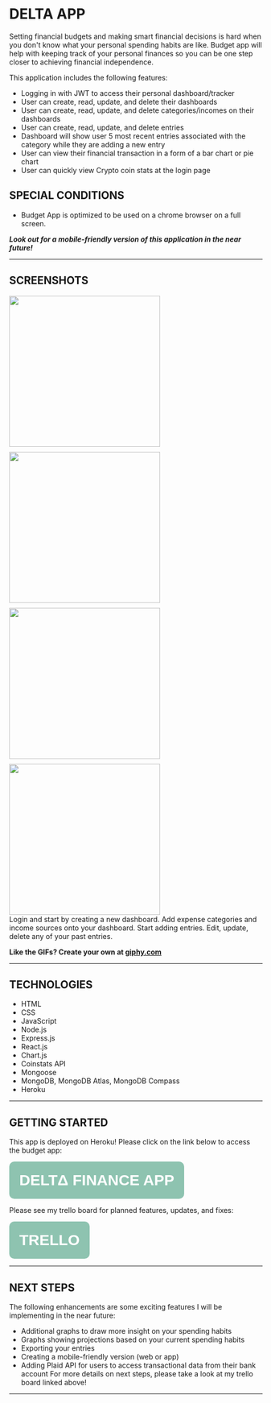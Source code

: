 # **DELTA APP**

Setting financial budgets and making smart financial decisions is hard when you don't know what your personal spending habits are like. Budget app will help with keeping track of your personal finances so you can be one step closer to achieving financial independence. 

This application includes the following features:
* Logging in with JWT to access their personal dashboard/tracker
* User can create, read, update, and delete their dashboards
* User can create, read, update, and delete categories/incomes on their dashboards
* User can create, read, update, and delete entries 
* Dashboard will show user 5 most recent entries associated with the category while they are adding a new entry
* User can view their financial transaction in a form of a bar chart or pie chart
* User can quickly view Crypto coin stats at the login page

## **SPECIAL CONDITIONS** 
* Budget App is optimized to be used on a chrome browser on a full screen. 

***Look out for a mobile-friendly version of this application in the near future!***

<hr>

## **SCREENSHOTS**

<div style="display:flex; flex-wrap:wrap; column;gap:10px; width: 800px;">

<img style="flex: 0 0 50%; height: 300px;" src="https://media.giphy.com/media/4JZUCI8sUFrDzWqF4g/giphy.gif">

<img style="flex: 0 0 50%; height: 300px;" src="https://media.giphy.com/media/IhnSEQxMZD3L3rs7kZ/giphy.gif">

<img style="flex: 0 0 50%; height: 300px;" src="https://media.giphy.com/media/HHF4wXA0wX0p97nHhZ/giphy.gif">
<img style="flex: 0 0 50%; height: 300px;" src="https://media.giphy.com/media/qPALVGD2MNg1dPkKvN/giphy.gif">
</div>
Login and start by creating a new dashboard. Add expense categories and income sources onto your dashboard. Start adding entries.
Edit, update, delete any of your past entries. 

<strong>Like the GIFs? Create your own at <a href="https://giphy.com/">giphy.com</a></strong>

<hr>

## **TECHNOLOGIES**

* HTML
* CSS
* JavaScript
* Node.js
* Express.js
* React.js
* Chart.js
* Coinstats API
* Mongoose
* MongoDB, MongoDB Atlas, MongoDB Compass
* Heroku

<hr>
<h2><strong>GETTING STARTED</strong></h2>



This app is deployed on Heroku! 
Please click on the link below to access the budget app:

<button style="padding: 20px; font-size: 30px; border-radius: 10px; background-color: #8EC3B0; border: none;" ><strong><a style="color: white; text-decoration: none;" href="https://delta-app.herokuapp.com/">DELTΔ FINANCE APP</a></strong></button>

Please see my trello board for planned features, updates, and fixes:

<button style="padding: 20px; font-size: 30px; border-radius: 10px; background-color: #8EC3B0; border: none;" ><strong><a style="color: white; text-decoration: none;" href="https://trello.com/b/6wr2p3W7/project-4-%CE%B4-delta-finance-app">TRELLO</a></strong></button>

<hr>

## **NEXT STEPS**

The following enhancements are some exciting features I will be implementing in the near future:
* Additional graphs to draw more insight on your spending habits
* Graphs showing projections based on your current spending habits
* Exporting your entries 
* Creating a mobile-friendly version (web or app)
* Adding Plaid API for users to access transactional data from their bank account
For more details on next steps, please take a look at my trello board linked above! 

<hr>
